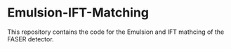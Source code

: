 # Emulsion-IFT-Matching
This repository contains the code for the Emulsion and IFT mathcing of the FASER detector. 
